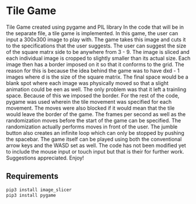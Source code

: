 
# Tile Game

Tile Game created using pygame and PIL library In the code that will be in the separate file, a tile game is implemented. In this game, the user can input a 300x300 image to play with. The game takes this image and cuts it to the specifications that the user suggests. The user can suggest the size of the square matrx side to be anywhere from 3 - 9. The image is sliced and each individual image is cropped to slightly smaller than its actual size. Each image then has a border imposed on it so that it conforms to the grid. The reason for this is because the idea behind the game was to have dxd - 1 images where d is the size of the square matrix. The final space would be a blank spot where each image was physically moved so that a slight animation could be een as well. The only problem was that it left a trainling space. Because of this we imposed the border. For the rest of the code, pygame was used wherein the tile movement was specified for each movement. The moves were also blocked if it would mean that the tile would leave the border of the game. The frames per second as well as the randomization moves before the start of the game can be specified. The randomization actually performs moves in front of the user. The jumble button also creates an infinite loop which can only be stopped by pushing the spacebar. The game itself can be played using both the conventional arrow keys and the WASD set as well. The code has not been modified yet to include the mouse input or touch input but that is their for further work. Suggestions appreciated. Enjoy!

## Requirements

```python
pip3 install image_slicer
pip3 install pygame
```